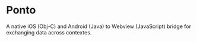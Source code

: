Ponto
=====

A native iOS (Obj-C) and Android (Java) to Webview (JavaScript) bridge for
exchanging data across contextes.
